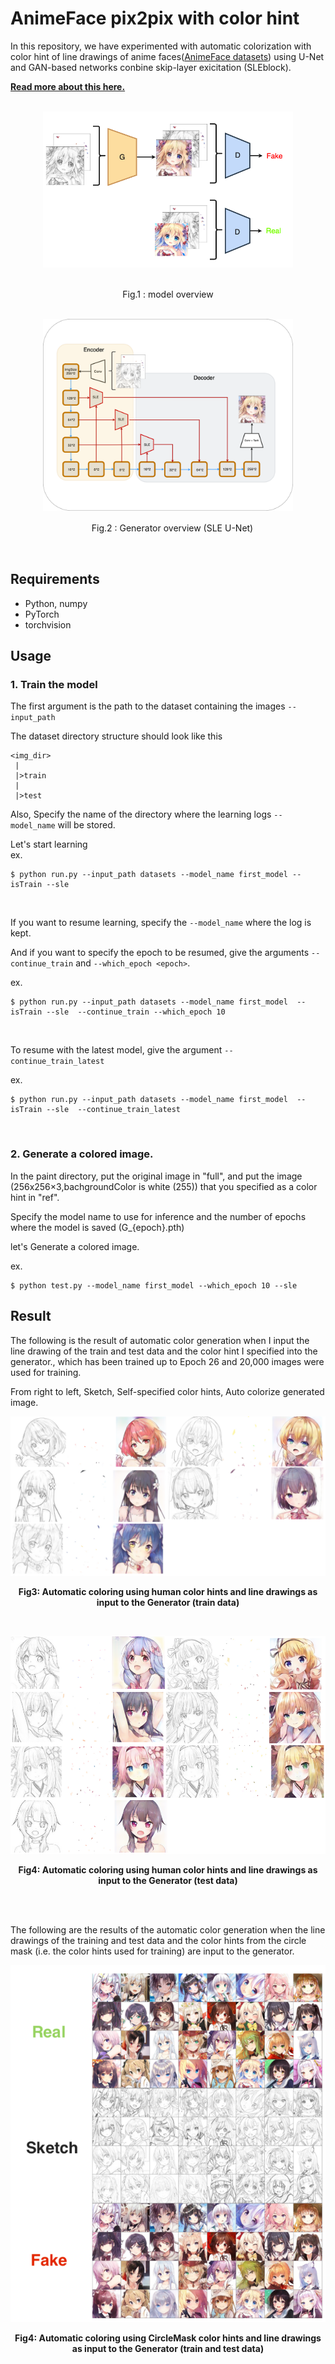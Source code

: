 # AnimeFace pix2pix with color hint

In this repository, we have experimented with automatic colorization with color hint of line drawings of anime faces([AnimeFace datasets](https://www.kaggle.com/scribbless/another-anime-face-dataset)) using U-Net and GAN-based networks conbine skip-layer exicitation (SLEblock).

__[Read more about this here.](https://imoken1122.hatenablog.com/entry/2021/06/03/173235?_ga=2.97286879.1198031966.1622637948-753262940.1617945793)__

<br>
<div align="center">
  <img src="images/model.png" width=400 />

</div>  

<br>

<p align="center">Fig.1 : model overview</p>

<br>

<div align="center">
  <img src="images/generator.png" width=400 />
</div>  

  
  
<p align="center">　Fig.2 : Generator overview (SLE U-Net)</p>

<br>

  

## Requirements
- Python, numpy
- PyTorch
- torchvision


## Usage


### 1. Train the model


The first argument is the path to the dataset containing the images `--input_path` 

The dataset directory structure should look like this
```
<img_dir>
 |
 |>train
 |
 |>test
```

Also, Specify the name of the directory where the learning logs `--model_name`
will be stored.
<br>

Let's start learning   
ex.
```
$ python run.py --input_path datasets --model_name first_model --isTrain --sle 
```
<br>


If you want to resume learning,  specify the `--model_name`  where the log is kept.  

And if you want to specify the epoch to be resumed, give the arguments `--continue_train` and `--which_epoch <epoch>`.

ex.
```
$ python run.py --input_path datasets --model_name first_model  --isTrain --sle  --continue_train --which_epoch 10
```

<br>

To resume with the latest model, give the argument `--continue_train_latest`

ex.
```
$ python run.py --input_path datasets --model_name first_model  --isTrain --sle  --continue_train_latest
```

<br>

### 2. Generate a colored image.

In the paint directory, put the original image in "full", and put the image (256x256×3,bachgroundColor is white (255)) that you specified as a color hint in "ref".

Specify the model name to use for inference and the number of epochs where the model is saved (G_{epoch}.pth)  

let's Generate a colored image.

ex.
```
$ python test.py --model_name first_model --which_epoch 10 --sle
```

## Result

The following is the result of automatic color generation when I input the line drawing of the train and test data and the color hint I specified into the generator., which has been trained up to Epoch 26 and 20,000 images were used for training.

From right to left, Sketch, Self-specified color hints, Auto colorize generated image.  


![](images/tr_gen.png)  


__<p align="center">Fig3: Automatic coloring using human color hints and line drawings as input to the Generator (train data)</p>__


<br>

![](images/test_gen.png)  


__<p align="center">Fig4: Automatic coloring using human color hints and line drawings as input to the Generator (test data)</p>__


<br>
<br>

The following are the results of the automatic color generation when the line drawings of the training and test data and the color hints from the circle mask (i.e. the color hints used for training) are input to the generator.
  

![](images/test_generate_None.png)  


__<p align="center">Fig4: Automatic coloring using CircleMask color hints and line drawings as input to the Generator (train and test data)</p>__

